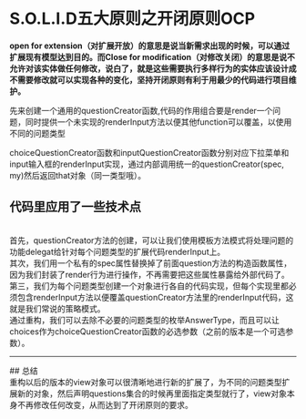 # S.O.L.I.D五大原则之开闭原则OCP
<b> open for extension（对扩展开放）的意思是说当新需求出现的时候，可以通过扩展现有模型达到目的。而Close for modification（对修改关闭）的意思是说不允许对该实体做任何修改，说白了，就是这些需要执行多样行为的实体应该设计成不需要修改就可以实现各种的变化，坚持开闭原则有利于用最少的代码进行项目维护。</b>

先来创建一个通用的questionCreator函数,代码的作用组合要是render一个问题，同时提供一个未实现的renderInput方法以便其他function可以覆盖，以使用不同的问题类型

choiceQuestionCreator函数和inputQuestionCreator函数分别对应下拉菜单和input输入框的renderInput实现，通过内部调用统一的questionCreator(spec, my)然后返回that对象（同一类型哦）。

## 代码里应用了一些技术点
<br/>
首先，questionCreator方法的创建，可以让我们使用模板方法模式将处理问题的功能delegat给针对每个问题类型的扩展代码renderInput上。<br/>
其次，我们用一个私有的spec属性替换掉了前面question方法的构造函数属性，因为我们封装了render行为进行操作，不再需要把这些属性暴露给外部代码了。<br/>
第三，我们为每个问题类型创建一个对象进行各自的代码实现，但每个实现里都必须包含renderInput方法以便覆盖questionCreator方法里的renderInput代码，这就是我们常说的策略模式。
<br/>
通过重构，我们可以去除不必要的问题类型的枚举AnswerType，而且可以让choices作为choiceQuestionCreator函数的必选参数（之前的版本是一个可选参数）。
<br/>
<hr/>
## 总结
<br/>
重构以后的版本的view对象可以很清晰地进行新的扩展了，为不同的问题类型扩展新的对象，然后声明questions集合的时候再里面指定类型就行了，view对象本身不再修改任何改变，从而达到了开闭原则的要求。
